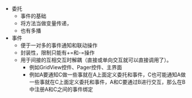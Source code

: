 * 委托
    * 事件的基础
    * 将方法当做变量传递，
    * 也有多播
* 事件
    * 便于一对多的事件通知和联动操作
    * 封装性，限制只能有+=和-=操作
    * 用于间接的互相交互时解耦（直接或单向交互就可以直接调用了）。
        * 例如GridView控件、Pager控件、主界面
        * 例如A要通知C做一些事就在A上面定义委托和事件，C也可能通知A做一些事就在C上面定义委托和事件，A和C要通过B进行交互，那么在B中注册A和C之间的事件绑定
